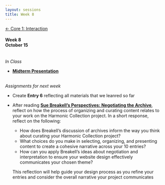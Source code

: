 ```yaml
---
layout: sessions
title: Week 8
---
```


[<span class="nav-color">← Core 1: Interaction</span>](core1-interaction.github.io)

#### Week 8 <br>October 15<br><br>


*In Class*  
+ **[<u>Midterm Presentation</u>](https://docs.google.com/document/d/1E_19CYDhHyd0T_rOrG_9aWK33XSHdzYNmN4T6Sh4TPQ/edit?usp=sharing)**<br><br>	


*Assignments for next week*	
+ Create **Entry 6** reflecting all materials that we leanred so far
+ After reading **[<u>Sue Breakell’s Perspectives: Negotiating the Archive</u>](https://www.tate.org.uk/research/tate-papers/09/perspectives-negotiating-the-archive)**, reflect on how the process of organizing and curating content relates to your work on the Harmonic Collection project.
  In a short response, reflect on the following:
  - How does Breakell’s discussion of archives inform the way you think about curating your Harmonic Collection project?
  - What choices do you make in selecting, organizing, and presenting content to create a cohesive narrative across your 10 entries?
  - How can you apply Breakell’s ideas about negotiation and interpretation to ensure your website design effectively communicates your chosen theme?<br>
  
  This reflection will help guide your design process as you refine your entries and consider the overall narrative your project communicates

